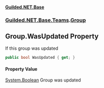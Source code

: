 
#### [Guilded.NET.Base](index 'index')
### [Guilded.NET.Base.Teams](index#Guilded_NET_Base_Teams 'Guilded.NET.Base.Teams').[Group](Group 'Guilded.NET.Base.Teams.Group')
## Group.WasUpdated Property
If this group was updated  
```csharp
public bool WasUpdated { get; }
```

#### Property Value
[System.Boolean](https://docs.microsoft.com/en-us/dotnet/api/System.Boolean 'System.Boolean')
Group was updated
